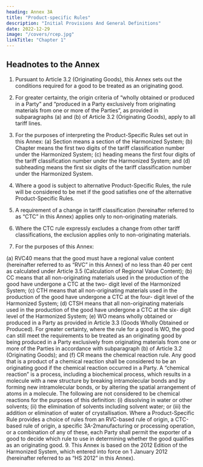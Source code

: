 ```yaml
---
heading: Annex 3A
title: "Product-specific Rules"
description: "Initial Provisions And General Definitions"
date: 2022-12-29
image: "/covers/rcep.jpg"
linkTitle: "Chapter 1"
---
```




## Headnotes to the Annex

1. Pursuant to Article 3.2 (Originating Goods), this Annex sets out the conditions required for a good to be treated as an originating good.

2. For greater certainty, the origin criteria of “wholly obtained or produced in a Party” and “produced in a Party exclusively from
originating materials from one or more of the Parties”, as provided in subparagraphs (a) and (b) of Article 3.2 (Originating Goods),
apply to all tariff lines.

3. For the purposes of interpreting the Product-Specific Rules set out in this Annex:
(a) Section means a section of the Harmonized System;
(b) Chapter means the first two digits of the tariff classification
number under the Harmonized System;
(c) heading means the first four digits of the tariff classification
number under the Harmonized System; and
(d) subheading means the first six digits of the tariff
classification number under the Harmonized System.
4. Where a good is subject to alternative Product-Specific Rules, the
rule will be considered to be met if the good satisfies one of the
alternative Product-Specific Rules.
5. A requirement of a change in tariff classification (hereinafter
referred to as “CTC” in this Annex) applies only to non-originating
materials.

6. Where the CTC rule expressly excludes a change from other tariff classifications, the exclusion applies only to non-originating
materials.

7. For the purposes of this Annex:

(a) RVC40 means that the good must have a regional value
content (hereinafter referred to as “RVC” in this Annex) of
no less than 40 per cent as calculated under Article 3.5
(Calculation of Regional Value Content);
(b) CC means that all non-originating materials used in the
production of the good have undergone a CTC at the two-
digit level of the Harmonized System;
(c) CTH means that all non-originating materials used in the
production of the good have undergone a CTC at the four-
digit level of the Harmonized System;
(d) CTSH means that all non-originating materials used in the
production of the good have undergone a CTC at the six-
digit level of the Harmonized System;
(e) WO means wholly obtained or produced in a Party as
provided in Article 3.3 (Goods Wholly Obtained or
Produced). For greater certainty, where the rule for a good
is WO, the good can still meet the requirements to be
treated as an originating good by being produced in a Party
exclusively from originating materials from one or more of
the Parties in accordance with subparagraph (b) of Article
3.2 (Originating Goods); and
(f) CR means the chemical reaction rule. Any good that is a
product of a chemical reaction shall be considered to be an
originating good if the chemical reaction occurred in a
Party. A “chemical reaction” is a process, including a
biochemical process, which results in a molecule with a
new structure by breaking intramolecular bonds and by
forming new intramolecular bonds, or by altering the spatial
arrangement of atoms in a molecule. The following are not
considered to be chemical reactions for the purposes of
this definition:
(i) dissolving in water or other solvents;
(ii) the elimination of solvents including solvent water;
or
(iii) the addition or elimination of water of crystallisation.
Where a Product-Specific Rule provides a choice of rules from an
RVC-based rule of origin, a CTC-based rule of origin, a specific
3A-2manufacturing or processing operation, or a combination of any
of these, each Party shall permit the exporter of a good to decide
which rule to use in determining whether the good qualifies as an
originating good.
9.
This Annex is based on the 2012 Edition of the Harmonized
System, which entered into force on 1 January 2012 (hereinafter
referred to as “HS 2012” in this Annex).